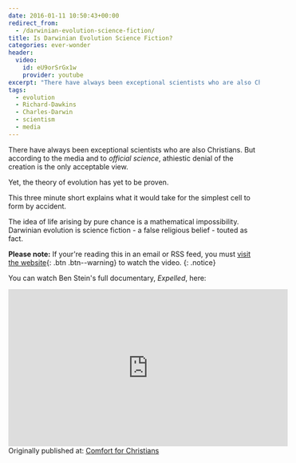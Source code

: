 ```yaml
---
date: 2016-01-11 10:50:43+00:00
redirect_from:
  - /darwinian-evolution-science-fiction/
title: Is Darwinian Evolution Science Fiction?
categories: ever-wonder
header:
  video:
    id: eU9orSrGx1w
    provider: youtube
excerpt: "There have always been exceptional scientists who are also Christians. This three minute short explains what it would take for the simplest cell to form by accident."
tags:
  - evolution
  - Richard-Dawkins
  - Charles-Darwin
  - scientism
  - media
---
```




There have always been exceptional scientists who are also Christians.  But according to the media and to *official science*, athiestic denial of the creation is the only acceptable view.

Yet, the theory of evolution has yet to be proven.

This three minute short explains what it would take for the simplest cell to form by accident.

The idea of life arising by pure chance is a mathematical impossibility.  Darwinian evolution is science fiction - a false religious belief - touted as fact.

**Please note:** If your're reading this in an email or RSS feed, you must [visit the website](/ever-wonder/science-fiction-evolution/){: .btn .btn--warning} to watch the video.
{: .notice}

You can watch Ben Stein's full documentary, _Expelled_, here:

<iframe width="560" height="315" src="https://www.youtube-nocookie.com/embed/V5EPymcWp-g?rel=0" frameborder="0" allowfullscreen></iframe>

<div>Originally published at: <a href='http://www.alecsatin.com/'>Comfort for Christians</a></div>
